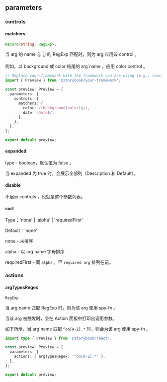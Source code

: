## parameters

### controls

#### matchers

```ts
Record<string, RegExp>;
```

当 arg 的 name 与 👆 的 RegExp 匹配时，则为 arg 应用该 control 。

例如，以 background 或 color 结尾的 arg`name ，应用 color control 。

```ts
// Replace your-framework with the framework you are using (e.g., react, vue3)
import { Preview } from '@storybook/your-framework';

const preview: Preview = {
  parameters: {
    controls: {
      matchers: {
        color: /(background|color)$/i,
        date: /Date$/,
      },
    },
  },
};

export default preview;
```

#### expanded

type - boolean，默认值为 false 。

当 expanded 为 true 时，会展示全部列（Description 和 Default）。

#### disable

不展示 controls ，也就是整个参数列表。

#### sort

Type：'none' | 'alpha' | 'requiredFirst'

Default：'none'

none - 未排序

alpha - 以 arg`name 字母排序

requiredFirst - 同 `alpha` ，但 `required arg` 排列在前。

### actions

#### argTypesRegex

`RegExp`

当 arg`name 匹配 RegExp 时，则为该 arg 使用 spy-fn 。

当该 arg 被触发时，会在 Action 面板中打印出调用参数。

如下所示，当 arg\`name 匹配 `^on[A-Z].*` 时，则会为该 arg 使用 spy-fn 。

```ts
import type { Preview } from '@storybook/react';

const preview: Preview = {
  parameters: {
    actions: { argTypesRegex: '^on[A-Z].*' },
  },
};

export default preview;
```
